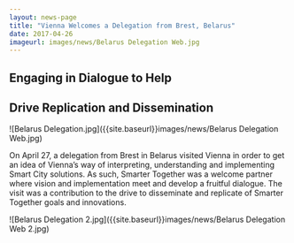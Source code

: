 ```yaml
---
layout: news-page
title: "Vienna Welcomes a Delegation from Brest, Belarus"
date: 2017-04-26
imageurl: images/news/Belarus Delegation Web.jpg
---
```


<div class="multiline">
<h2><span class="ornament-news">Engaging in Dialogue to Help</span></h2>
<h2><span class="ornament-news">Drive Replication and Dissemination</span></h2>
</div>

![Belarus Delegation.jpg]({{site.baseurl}}images/news/Belarus Delegation Web.jpg)

On April 27, a delegation from Brest in Belarus visited Vienna in order to get an idea of Vienna’s way of interpreting, understanding and implementing Smart City solutions. As such, Smarter Together was a welcome partner where vision and implementation meet and develop a fruitful dialogue. The visit was a contribution to the drive to disseminate and replicate of Smarter Together goals and innovations. 

![Belarus Delegation 2.jpg]({{site.baseurl}}images/news/Belarus Delegation Web 2.jpg)
